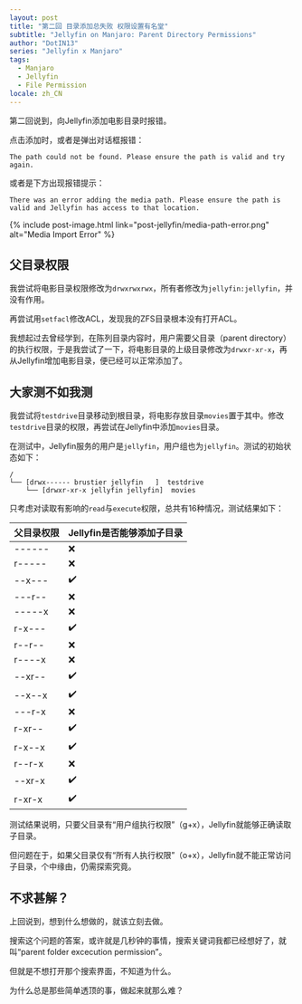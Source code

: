```yaml
---
layout: post
title: "第二回 目录添加总失败 权限设置有名堂"
subtitle: "Jellyfin on Manjaro: Parent Directory Permissions"
author: "DotIN13"
series: "Jellyfin x Manjaro"
tags:
  - Manjaro
  - Jellyfin
  - File Permission
locale: zh_CN
---
```


第二回说到，向Jellyfin添加电影目录时报错。

点击添加时，或者是弹出对话框报错：

```plaintext
The path could not be found. Please ensure the path is valid and try again.
```

或者是下方出现报错提示：

```plaintext
There was an error adding the media path. Please ensure the path is valid and Jellyfin has access to that location.
```

{% include post-image.html link="post-jellyfin/media-path-error.png" alt="Media Import Error" %}

## 父目录权限

我尝试将电影目录权限修改为`drwxrwxrwx`，所有者修改为`jellyfin:jellyfin`，并没有作用。

再尝试用`setfacl`修改ACL，发现我的ZFS目录根本没有打开ACL。

我想起过去曾经学到，在陈列目录内容时，用户需要父目录（parent directory）的执行权限，于是我尝试了一下，将电影目录的上级目录修改为`drwxr-xr-x`，再从Jellyfin增加电影目录，便已经可以正常添加了。

## 大家测不如我测

我尝试将`testdrive`目录移动到根目录，将电影存放目录`movies`置于其中。修改`testdrive`目录的权限，再尝试在Jellyfin中添加`movies`目录。

在测试中，Jellyfin服务的用户是`jellyfin`，用户组也为`jellyfin`。测试的初始状态如下：

```shell
/
└── [drwx------ brustier jellyfin   ]  testdrive
    └── [drwxr-xr-x jellyfin jellyfin]  movies
```

只考虑对读取有影响的`read`与`execute`权限，总共有16种情况，测试结果如下：

| 父目录权限   | Jellyfin是否能够添加子目录 |
| ------- | ----------------- |
| \-\-\-\-\-\- | ❌                 |
| r\-\-\-\-\-  | ❌                 |
| \-\-x\-\-\- | ✔️                |
| \-\-\-r\-\- | ❌                 |
| \-\-\-\-\-x | ❌                 |
| r\-x\-\-\-  | ✔️                |
| r\-\-r\-\-  | ❌                 |
| r\-\-\-\-x  | ❌                 |
| \-\-xr\-\- | ✔️                |
| \-\-x\-\-x | ✔️                |
| \-\-\-r\-x | ❌                 |
| r\-xr\-\-  | ✔️                |
| r\-x\-\-x  | ✔️                |
| r\-\-r\-x  | ❌                 |
| \-\-xr\-x | ✔️                |
| r\-xr\-x  | ✔️                |

测试结果说明，只要父目录有“用户组执行权限”（g+x），Jellyfin就能够正确读取子目录。

但问题在于，如果父目录仅有“所有人执行权限”（o+x），Jellyfin就不能正常访问子目录，个中缘由，仍需探索究竟。

## 不求甚解？

上回说到，想到什么想做的，就该立刻去做。

搜索这个问题的答案，或许就是几秒钟的事情，搜索关键词我都已经想好了，就叫“parent folder excecution permission”。

但就是不想打开那个搜索界面，不知道为什么。

为什么总是那些简单透顶的事，做起来就那么难？
